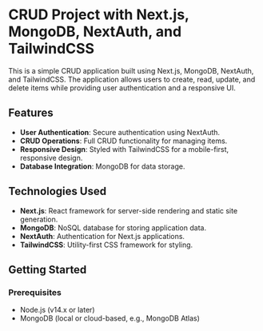 # CRUD Project with Next.js, MongoDB, NextAuth, and TailwindCSS

This is a simple CRUD application built using Next.js, MongoDB, NextAuth, and TailwindCSS. The application allows users to create, read, update, and delete items while providing user authentication and a responsive UI.

## Features

- **User Authentication**: Secure authentication using NextAuth.
- **CRUD Operations**: Full CRUD functionality for managing items.
- **Responsive Design**: Styled with TailwindCSS for a mobile-first, responsive design.
- **Database Integration**: MongoDB for data storage.

## Technologies Used

- **Next.js**: React framework for server-side rendering and static site generation.
- **MongoDB**: NoSQL database for storing application data.
- **NextAuth**: Authentication for Next.js applications.
- **TailwindCSS**: Utility-first CSS framework for styling.

## Getting Started

### Prerequisites

- Node.js (v14.x or later)
- MongoDB (local or cloud-based, e.g., MongoDB Atlas)

